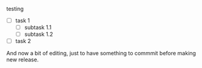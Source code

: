 testing 

   -  [ ] task 1
      - [ ] subtask 1.1
      - [ ] subtask 1.2
   - [ ] task 2

And now a bit of editing, just to have something to commmit before making new release. 
